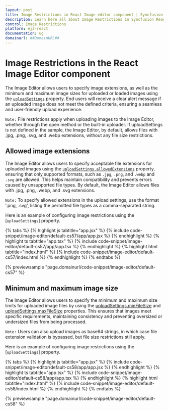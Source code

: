 ```yaml
---
layout: post
title: Image Restrictions in React Image editor component | Syncfusion
description: Learn here all about Image Restrictions in Syncfusion React Image editor component of Syncfusion Essential JS 2 and more.
control: Image Restrictions
platform: ej2-react
documentation: ug
domainurl: ##DomainURL##
---
```


# Image Restrictions in the React Image Editor component

The Image Editor allows users to specify image extensions, as well as the minimum and maximum image sizes for uploaded or loaded images using the [`uploadSettings`](https://ej2.syncfusion.com/react/documentation/api/image-editor/#uploadsettings) property. End users will receive a clear alert message if an uploaded image does not meet the defined criteria, ensuring a seamless and user-friendly upload experience.

`Note:` File restrictions apply when uploading images to the Image Editor, whether through the open method or the built-in uploader. If uploadSettings is not defined in the sample, the Image Editor, by default, allows files with .jpg, .png, .svg, and .webp extensions, without any file size restrictions.

## Allowed image extensions

The Image Editor allows users to specify acceptable file extensions for uploaded images using the [`uploadSettings.allowedExtensions`](https://ej2.syncfusion.com/react/documentation/api/image-editor/uploadSettingsModel/#allowedextensions) property, ensuring that only supported formats, such as `.jpg`, `.png`, and `.webp` and `.svg` are allowed. This helps maintain compatibility and prevents errors caused by unsupported file types. By default, the Image Editor allows files with .jpg, .png, .webp, and .svg extensions.

`Note:` To specify allowed extensions in the upload settings, use the format '.png, .svg', listing the permitted file types as a comma-separated string.

Here is an example of configuring image restrictions using the [`uploadSettings`] property.

{% tabs %}
{% highlight js tabtitle="app.jsx" %}
{% include code-snippet/image-editor/default-cs57/app/app.jsx %}
{% endhighlight %}
{% highlight ts tabtitle="app.tsx" %}
{% include code-snippet/image-editor/default-cs57/app/app.tsx %}
{% endhighlight %}
{% highlight html tabtitle="index.html" %}
{% include code-snippet/image-editor/default-cs57/index.html %}
{% endhighlight %}
{% endtabs %}
        
{% previewsample "page.domainurl/code-snippet/image-editor/default-cs57" %}

## Minimum and maximum image size

The Image Editor allows users to specify the minimum and maximum size limits for uploaded image files by using the [uploadSettings.minFileSize](https://ej2.syncfusion.com/react/documentation/api/image-editor/uploadSettingsModel/#minfilesize) and [uploadSettings.maxFileSize](https://ej2.syncfusion.com/react/documentation/api/image-editor/uploadSettingsModel/#maxfilesize) properties. This ensures that images meet specific requirements, maintaining consistency and preventing oversized or undersized files from being processed.

`Note:` Users can also upload images as base64 strings, in which case file extension validation is bypassed, but file size restrictions still apply.

Here is an example of configuring image restrictions using the [`uploadSettings`] property.

{% tabs %}
{% highlight js tabtitle="app.jsx" %}
{% include code-snippet/image-editor/default-cs58/app/app.jsx %}
{% endhighlight %}
{% highlight ts tabtitle="app.tsx" %}
{% include code-snippet/image-editor/default-cs58/app/app.tsx %}
{% endhighlight %}
{% highlight html tabtitle="index.html" %}
{% include code-snippet/image-editor/default-cs58/index.html %}
{% endhighlight %}
{% endtabs %}
        
{% previewsample "page.domainurl/code-snippet/image-editor/default-cs58" %}